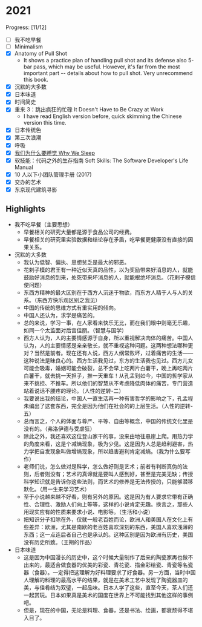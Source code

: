# 2021

Progress: [11/12]

- [ ] 我不吃早餐
- [ ] Minimalism
- [x] Anatomy of Pull Shot
  - It shows a practice plan of handling pull shot and its defense also 5-bar pass, which may be useful. However, it's far from the most important part -- details about how to pull shot. Very unrecommend this book.
- [x] 沉默的大多数
- [x] 日本味道
- [x] 时间简史
- [x] 重来 3：跳出疯狂的忙碌 It Doesn't Have to Be Crazy at Work
  - I have read English version before, quick skimming the Chinese version this time.
- [x] 日本传统色
- [x] 第三次浪潮
- [x] 呼吸
- [x] [我们为什么要睡觉 Why We Sleep](/reading/notes/why-we-sleep.md)
- [x] 软技能：代码之外的生存指南 Soft Skills: The Software Developer's Life Manual
- [x] 10 人以下小团队管理手册 (2017)
- [x] 交办的艺术
- [x] 东京现代建筑寻影

## Highlights

- 我不吃早餐（主要思想）
  - 早餐相关的研究大量都是源于食品公司的经费。
  - 早餐相关的研究里实验数据和结论存在矛盾，吃早餐更健康没有直接的因果关系。
- 沉默的大多数
  - 我认为低智、偏执、思想贫乏是最大的邪恶。
  - 花剌子模的君王有一种近似天真的品性，以为奖励带来好消息的人，就能鼓励好消息的到来，处死带来坏消息的人，就能根绝坏消息。（花剌子模信使问题）
  - 东西方精神的最大区别在于西方人沉迷于物欲，而东方人精于人与人的关系。（东西方快乐观区别之我见）
  - 中国的传统的思维方式有重实用的倾向。
  - 中国人还认为，求学是痛苦的。
  - 总的来说，学习一事，在人家看来快乐无比，而在我们眼中则毫无乐趣，如同一个太监面对后宫佳丽。（智慧与国学）
  - 西方人认为，人的主要情感源于自身，所以重视解决肉体的痛苦。中国人认为，人的主要情感是亲亲敬长，就不重视这种问题。这两种想法哪种更对？当然是前者。现在还有人说，西方人纲常败坏，过着痛苦的生活——这种说法是昧良心的。西方生活我见过，东方的生活我也见过。西方儿女可能会吸毒，婚姻可能会破裂，总不会早上吃两片白薯干，晚上再吃两片白薯干，就去挑一天担子，推一天重车！从孔孟到如今，中国的哲学家从来不挑担、不推车。所以他们的智慧从不考虑降低肉体的痛苦，专门营造站着说话不腰疼的理论。（人性的逆转-二）
  - 我要说出我的结论，中国人一直生活再一种有害哲学的影响之下，孔孟程朱编出了这套东西，完全是因为他们在社会的的上层生活。（人性的逆转-五）
  - 总而言之，个人的体面与尊严、平等、自由等概念，中国的传统文化里是没有的。（弗洛伊德与受虐狂）
  - 除此之外，我还喜欢这位登山家干的事，没来由地往悬崖上爬。用热力学的角度来看，这是个减熵现象，极为少见。这是因为人总是趋利避害，热力学把自发现象叫做增熵现象，所以趋害避利肯定减熵。（我为什么要写作）
  - 老师们说，怎么做对是科学，怎么做好则是艺术；前者有判断真伪的法则，后者则没有；艺术的真谛就是要叫人感到好，甚至是完美无缺；传授科学知识就是告诉你这些法则，而艺术的修养是无法传授的，只能够潜移默化。（用一生来学习艺术）
  - 至于小说越来越不好看，则有另外的原因。这是因为有人要求它带有正确性、合理性、激励人们向上等等，这样的小说肯定无趣。换言之，那些人用现实应有的性质来要求小说、电影等。（生活和小说）
  - 把知识分子扣除在外，仅就一般老百姓而论，欧洲人和美国人在文化上有些差异：欧洲，尤其是南欧的老百姓喜欢深刻的东西，美国人喜欢浅薄的东西；这一点连后者自己也是承认的。这种区别是因为欧洲有历史，美国没有历史所致。（王朔的作品）
- 日本味道
  - 这是因为中国漫长的历史中，这个时候大量制作了后来的陶瓷家再也做不出来的，最适合做食器的优美的彩瓷、青花瓷、描金彩绘瓷、青瓷等名瓷器（食器）。一定得把这理解为好料理要求了好食器。另一方面，当时中国人理解的料理的最高水平的结果，就是在美术工艺中发现了陶瓷器皿的美，与佳肴结为双璧，一起品味。日本人学了这些，直至今天，茶人们还一起赏玩。日本如果真是美术的国度在世界上不可能找到其他这样的事例吧。
  - 但是，现在的中国，无论是料理、食器，还是书法、绘画，都衰颓得不堪入目了。
